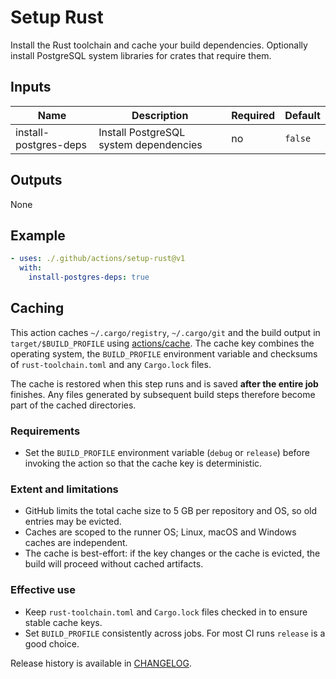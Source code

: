 # Setup Rust

Install the Rust toolchain and cache your build dependencies. Optionally install
PostgreSQL system libraries for crates that require them.

## Inputs

| Name | Description | Required | Default |
| --- | --- | --- | --- |
| install-postgres-deps | Install PostgreSQL system dependencies | no | `false` |

## Outputs

None

## Example

```yaml
- uses: ./.github/actions/setup-rust@v1
  with:
    install-postgres-deps: true
```

## Caching

This action caches `~/.cargo/registry`, `~/.cargo/git` and the build output in
`target/$BUILD_PROFILE` using
[actions/cache](https://github.com/actions/cache). The cache key combines the
operating system, the `BUILD_PROFILE` environment variable and checksums of
`rust-toolchain.toml` and any `Cargo.lock` files.

The cache is restored when this step runs and is saved **after the entire job**
finishes. Any files generated by subsequent build steps therefore become part of
the cached directories.

### Requirements

- Set the `BUILD_PROFILE` environment variable (`debug` or `release`) before
  invoking the action so that the cache key is deterministic.

### Extent and limitations

- GitHub limits the total cache size to 5 GB per repository and OS, so old
  entries may be evicted.
- Caches are scoped to the runner OS; Linux, macOS and Windows caches are
  independent.
- The cache is best-effort: if the key changes or the cache is evicted, the
  build will proceed without cached artifacts.

### Effective use

- Keep `rust-toolchain.toml` and `Cargo.lock` files checked in to ensure stable
  cache keys.
- Set `BUILD_PROFILE` consistently across jobs. For most CI runs `release` is a
  good choice.


Release history is available in [CHANGELOG](CHANGELOG.md).
